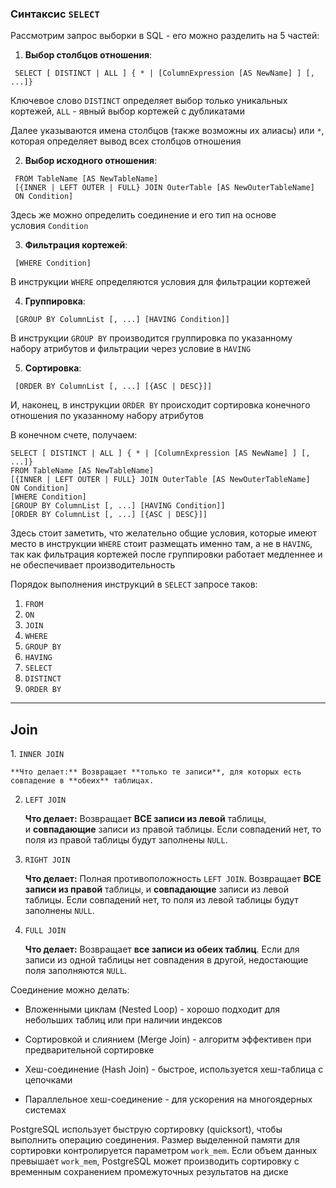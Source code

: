 ### Синтаксис `SELECT`

Рассмотрим запрос выборки в SQL - его можно разделить на 5 частей:

1. **Выбор столбцов отношения**:
    
```
 SELECT [ DISTINCT | ALL ] { * | [ColumnExpression [AS NewName] ] [, ...]}
```
    
Ключевое слово `DISTINCT` определяет выбор только уникальных кортежей, `ALL` - явный выбор кортежей с дубликатами
	
Далее указываются имена столбцов (также возможны их алиасы) или `*`, которая определяет вывод всех столбцов отношения
    
2. **Выбор исходного отношения**:
    
```
 FROM TableName [AS NewTableName] 
 [{INNER | LEFT OUTER | FULL} JOIN OuterTable [AS NewOuterTableName] 
 ON Condition]
```
    
Здесь же можно определить соединение и его тип на основе условия `Condition`
    
3. **Фильтрация кортежей**:
    
```
 [WHERE Condition]
```
    
В инструкции `WHERE` определяются условия для фильтрации кортежей
    
4. **Группировка**:
    
```
 [GROUP BY ColumnList [, ...] [HAVING Condition]]
```
    
В инструкции `GROUP BY` производится группировка по указанному набору атрибутов и фильтрации через условие в `HAVING`
    
5. **Сортировка**:
    
```
 [ORDER BY ColumnList [, ...] [{ASC | DESC}]]
```
    
И, наконец, в инструкции `ORDER BY` происходит сортировка конечного отношения по указанному набору атрибутов
    

В конечном счете, получаем:

```
SELECT [ DISTINCT | ALL ] { * | [ColumnExpression [AS NewName] ] [, ...]}
FROM TableName [AS NewTableName] 
[{INNER | LEFT OUTER | FULL} JOIN OuterTable [AS NewOuterTableName] 
ON Condition]
[WHERE Condition]
[GROUP BY ColumnList [, ...] [HAVING Condition]]
[ORDER BY ColumnList [, ...] [{ASC | DESC}]]
```

Здесь стоит заметить, что желательно общие условия, которые имеют место в инструкции `WHERE` стоит размещать именно там, а не в `HAVING`, так как фильтрация кортежей после группировки работает медленнее и не обеспечивает производительность

Порядок выполнения инструкций в `SELECT` запросе таков:

1. `FROM`
2. `ON`
3. `JOIN`
4. `WHERE`
5. `GROUP BY`
6. `HAVING`
7. `SELECT`
8. `DISTINCT`
9. `ORDER BY`

---
## Join

1. `INNER JOIN` 
	
	**Что делает:** Возвращает **только те записи**, для которых есть совпадение в **обеих** таблицах.
	
2. `LEFT JOIN`
	
	**Что делает:** Возвращает **ВСЕ записи из левой** таблицы, и **совпадающие** записи из правой таблицы. Если совпадений нет, то поля из правой таблицы будут заполнены `NULL`.
	
3. `RIGHT JOIN`
	
	**Что делает:** Полная противоположность `LEFT JOIN`. Возвращает **ВСЕ записи из правой** таблицы, и **совпадающие** записи из левой таблицы. Если совпадений нет, то поля из левой таблицы будут заполнены `NULL`.
	
2. `FULL JOIN`
	
	**Что делает:** Возвращает **все записи из обеих таблиц**. Если для записи из одной таблицы нет совпадения в другой, недостающие поля заполняются `NULL`.


Соединение можно делать:

- Вложенными циклам (Nested Loop) - хорошо подходит для небольших таблиц или при наличии индексов
    
- Сортировкой и слиянием (Merge Join) - алгоритм эффективен при предварительной сортировке
    
- Хеш-соединение (Hash Join) - быстрое, используется хеш-таблица с цепочками
    
- Параллельное хеш-соединение - для ускорения на многоядерных системах
    

PostgreSQL использует быструю сортировку (quicksort), чтобы выполнить операцию соединения. Размер выделенной памяти для сортировки контролируется параметром `work_mem`. Если объем данных превышает `work_mem`, PostgreSQL может производить сортировку с временным сохранением промежуточных результатов на диске